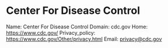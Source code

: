 
# Center For Disease Control

Name: Center For Disease Control
Domain: cdc.gov
Home: https://www.cdc.gov/
Privacy_policy: https://www.cdc.gov/Other/privacy.html
Email: privacy@cdc.gov
